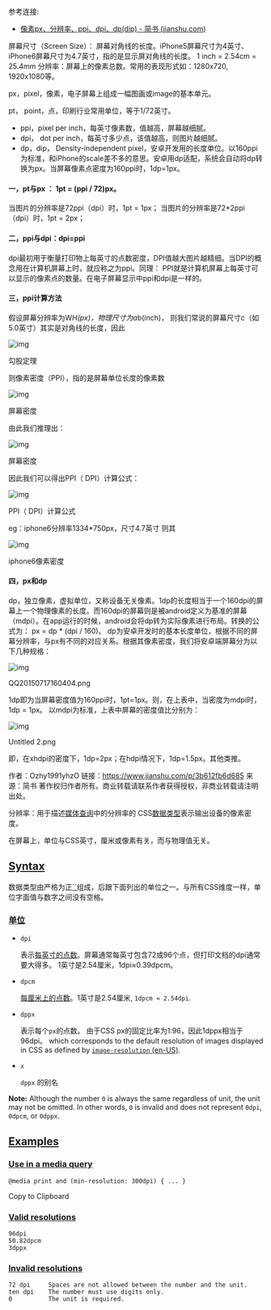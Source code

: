 # <resolution>

参考连接:

- [像素px、分辨率、ppi、dpi、dp(dip) - 简书 (jianshu.com)](https://www.jianshu.com/p/3b612fb6d685)

屏幕尺寸（Screen Size）： 屏幕对角线的长度。iPhone5屏幕尺寸为4英寸、iPhone6屏幕尺寸为4.7英寸，指的是显示屏对角线的长度。  1 inch = 2.54cm = 25.4mm
 分辨率：屏幕上的像素总数。常用的表现形式如：1280x720, 1920x1080等。

px，pixel，像素，电子屏幕上组成一幅图画或image的基本单元。



 pt， point，点，印刷行业常用单位，等于1/72英寸。

- ppi，pixel per inch，每英寸像素数，值越高，屏幕越细腻。
- dpi， dot per inch，每英寸多少点，该值越高，则图片越细腻。
- dp，dip， Density-independent pixel，安卓开发用的长度单位。以160ppi为标准，和iPhone的scale差不多的意思。安卓用dp适配，系统会自动将dp转换为px。当屏幕像素点密度为160ppi时，1dp=1px。

#### 一，pt与px ： 1pt = (ppi / 72)px。

当图片的分辨率是72ppi（dpi）时，1pt = 1px；
 当图片的分辨率是72*2ppi（dpi）时，1pt = 2px；

#### 二，ppi与dpi：dpi=ppi

dpi最初用于衡量打印物上每英寸的点数密度，DPI值越大图片越精细。当DPI的概念用在计算机屏幕上时，就应称之为ppi。同理： PPI就是计算机屏幕上每英寸可以显示的像素点的数量。在电子屏幕显示中ppi和dpi是一样的。

#### 三，ppi计算方法

假设屏幕分辨率为W*H(px)，物理尺寸为a*b(inch)，
 则我们常说的屏幕尺寸c（如5.0英寸）其实是对角线的长度，因此

![img](https:////upload-images.jianshu.io/upload_images/3103322-1c919267f65fa11a.png?imageMogr2/auto-orient/strip|imageView2/2/w/73/format/webp)

勾股定理



则像素密度（PPI），指的是屏幕单位长度的像素数



![img](https:////upload-images.jianshu.io/upload_images/3103322-65161cf7ec95c6a2.png?imageMogr2/auto-orient/strip|imageView2/2/w/128/format/webp)

屏幕密度

由此我们推理出：



![img](https:////upload-images.jianshu.io/upload_images/3103322-b39d1048168965bf.png?imageMogr2/auto-orient/strip|imageView2/2/w/296/format/webp)

屏幕密度



因此我们可以得出PPI（ DPI）计算公式：



![img](https:////upload-images.jianshu.io/upload_images/3103322-cec5c779f3d266b4.png?imageMogr2/auto-orient/strip|imageView2/2/w/139/format/webp)

PPI（ DPI）计算公式


 eg：iphone6分辨率1334*750px，尺寸4.7英寸
 则其

![img](https:////upload-images.jianshu.io/upload_images/3103322-c80d1c5eafc135a3.png?imageMogr2/auto-orient/strip|imageView2/2/w/277/format/webp)

iphone6像素密度

#### 四，px和dp

dp，独立像素，虚拟单位，又称设备无关像素。1dp的长度相当于一个160dpi的屏幕上一个物理像素的长度。而160dpi的屏幕则是被android定义为基准的屏幕（mdpi）。在app运行的时候，android会将dp转为实际像素进行布局。转换的公式为：
 px = dp * (dpi / 160)。
 dp为安卓开发时的基本长度单位，根据不同的屏幕分辨率，与px有不同的对应关系。根据其像素密度，我们将安卓端屏幕分为以下几种规格：



![img](https:////upload-images.jianshu.io/upload_images/3103322-d7add0f6570f325d.png?imageMogr2/auto-orient/strip|imageView2/2/w/637/format/webp)

QQ20150717160404.png



1dp即为当屏幕密度值为160ppi时，1pt=1px。则，在上表中，当密度为mdpi时，1dp = 1px。 以mdpi为标准，上表中屏幕的密度值比分别为：



![img](https:////upload-images.jianshu.io/upload_images/3103322-1878e109966df8ba.png?imageMogr2/auto-orient/strip|imageView2/2/w/568/format/webp)

Untitled 2.png

即，在xhdpi的密度下，1dp=2px；在hdpi情况下，1dp=1.5px。其他类推。



作者：Ozhy1991yhzO
链接：https://www.jianshu.com/p/3b612fb6d685
来源：简书
著作权归作者所有。商业转载请联系作者获得授权，非商业转载请注明出处。

分辨率：用于描述[媒体查询](https://developer.mozilla.org/en-US/docs/Web/CSS/Media_Queries)中的分辨率的<resolution> CSS[数据类型](https://developer.mozilla.org/en-US/docs/Web/CSS/CSS_Types)表示输出设备的像素密度。

在屏幕上，单位与CSS英寸，厘米或像素有关，而与物理值无关。

## [Syntax](https://developer.mozilla.org/zh-CN/docs/Web/CSS/resolution#syntax)

<resolution>数据类型由严格为正[``](https://developer.mozilla.org/zh-CN/docs/Web/CSS/number)组成，后跟下面列出的单位之一。与所有CSS维度一样，单位字面值与数字之间没有空格。

### [单位](https://developer.mozilla.org/zh-CN/docs/Web/CSS/resolution#单位)

- `dpi`

  表示[每英寸的点数](https://en.wikipedia.org/wiki/Dots_per_inch)。屏幕通常每英寸包含72或96个点，但打印文档的dpi通常要大得多。 1英寸是2.54厘米，1dpi≈0.39dpcm。

- `dpcm`

  [每厘米上的点数](https://en.wikipedia.org/wiki/Dots_per_inch)。1英寸是2.54厘米, `1dpcm ≈ 2.54dpi`.

- `dppx`

  表示每个`px`的点数。 由于CSS px的固定比率为1:96，因此1dppx相当于96dpi。 which corresponds to the default resolution of images displayed in CSS as defined by [`image-resolution` (en-US)](https://developer.mozilla.org/en-US/docs/Web/CSS/image-resolution).

- `x`

   `dppx` 的别名

**Note:** Although the number `0` is always the same regardless of unit, the unit may not be omitted. In other words, `0` is invalid and does not represent `0dpi`, `0dpcm`, or `0dppx`.

## [Examples](https://developer.mozilla.org/zh-CN/docs/Web/CSS/resolution#examples)

### [Use in a media query](https://developer.mozilla.org/zh-CN/docs/Web/CSS/resolution#use_in_a_media_query)

```
@media print and (min-resolution: 300dpi) { ... }
```

Copy to Clipboard

### [Valid resolutions](https://developer.mozilla.org/zh-CN/docs/Web/CSS/resolution#valid_resolutions)

```
96dpi
50.82dpcm
3dppx
```

### [Invalid resolutions](https://developer.mozilla.org/zh-CN/docs/Web/CSS/resolution#invalid_resolutions)

```
72 dpi     Spaces are not allowed between the number and the unit.
ten dpi    The number must use digits only.
0          The unit is required.
```